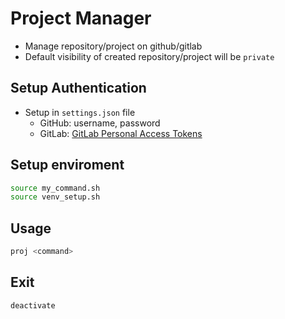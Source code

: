 # Project Manager
- Manage repository/project on github/gitlab
- Default visibility of created repository/project will be `private`

## Setup Authentication
- Setup in `settings.json` file
	- GitHub: username, password
	- GitLab: [GitLab Personal Access Tokens](https://gitlab.com/profile/personal_access_tokens)

## Setup enviroment 
```sh
source my_command.sh
source venv_setup.sh
```

## Usage
```sh
proj <command>
```

## Exit
```sh
deactivate
```
